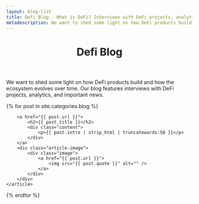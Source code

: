 ```yaml
---
layout: blog-list
title: Defi Blog - What is DeFi? Interviews with DeFi projects, analytics, and important news
metadescription: We want to shed some light on how DeFi products build and how the ecosystem evolves over time. Our blog features interviews with DeFi projects, analytics, and important news.
---
```


<header>
<h1 class="align-center">De<span class="text-green">fi</span> <span class="text-orange">Blog</span></h1>
</header>
We want to shed some light on how DeFi products build and how the ecosystem evolves over time. Our blog features interviews with DeFi projects, analytics, and important news.

<section class="tiles">

{% for post in site.categories.blog %}
	<article class="style{{ forloop.index | random_number: 0, 10 }}">



		<a href="{{ post.url }}">
			<h2>{{ post.title }}</h2>
			<div class="content">
				<p>{{ post.intro | strip_html | truncatewords:50 }}</p>
			</div>
		</a>
		<div class="article-image">
			<div class="image">
				<a href="{{ post.url }}">
					<img src="{{ post.quote }}" alt="" />
				</a>
			</div>
		</div>
	</article>
{% endfor %}

</section>
